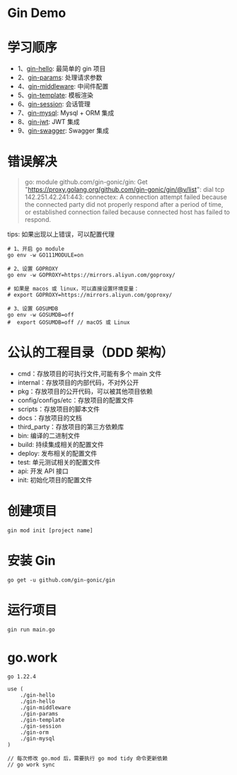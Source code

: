 # Gin Demo

# 学习顺序

- 1、[gin-hello](./gin-hello): 最简单的 gin 项目
- 2、[gin-params](./gin-params): 处理请求参数
- 4、[gin-middleware](./gin-middleware): 中间件配置
- 5、[gin-template](./gin-template): 模板渲染
- 6、[gin-session](./gin-session): 会话管理
- 7、[gin-mysql](./gin-mysql): Mysql + ORM 集成
- 8、[gin-jwt](./gin-jwt): JWT 集成
- 9、[gin-swagger](./gin-swagger): Swagger 集成

# 错误解决

> go: module github.com/gin-gonic/gin: Get "https://proxy.golang.org/github.com/gin-gonic/gin/@v/list": dial tcp 142.251.42.241:443: connectex: A connection attempt failed because the connected party did not properly respond after a period of time, or established connection failed because connected host has failed to respond.

tips: 如果出现以上错误，可以配置代理

```shell
# 1、开启 go module
go env -w GO111MODULE=on

# 2、设置 GOPROXY
go env -w GOPROXY=https://mirrors.aliyun.com/goproxy/

# 如果是 macos 或 linux，可以直接设置环境变量：
# export GOPROXY=https://mirrors.aliyun.com/goproxy/

# 3、设置 GOSUMDB
go env -w GOSUMDB=off
#  export GOSUMDB=off // macOS 或 Linux
```

# 公认的工程目录（DDD 架构）

- cmd：存放项目的可执行文件,可能有多个 main 文件
- internal：存放项目的内部代码，不对外公开
- pkg：存放项目的公开代码，可以被其他项目依赖
- config/configs/etc：存放项目的配置文件
- scripts：存放项目的脚本文件
- docs：存放项目的文档
- third_party：存放项目的第三方依赖库
- bin: 编译的二进制文件
- build: 持续集成相关的配置文件
- deploy: 发布相关的配置文件
- test: 单元测试相关的配置文件
- api: 开发 API 接口
- init: 初始化项目的配置文件

# 创建项目

```shell
gin mod init [project name]
```

# 安装 Gin

```shell
go get -u github.com/gin-gonic/gin
```

# 运行项目

```shell
gin run main.go
```

# go.work

```shell
go 1.22.4

use (
    ./gin-hello
    ./gin-hello
    ./gin-middleware
    ./gin-params
    ./gin-template
    ./gin-session
    ./gin-orm
    ./gin-mysql
)

// 每次修改 go.mod 后，需要执行 go mod tidy 命令更新依赖
// go work sync
```
